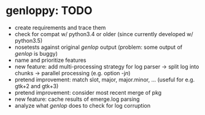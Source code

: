 # genloppy: TODO #

*   create requirements and trace them
*   check for compat w/ python3.4 or older (since currently developed w/ python3.5)
*   nosetests against original *genlop* output (problem: some output of *genlop* is buggy)
*   name and prioritize features
*   new feature: add multi-processing strategy for log parser -> split log into chunks -> parallel processing (e.g. option -j*n*)
*   pretend improvement: match slot, major, major.minor, ... (useful for e.g. gtk+2 and gtk+3)
*   pretend improvement: consider most recent merge of pkg
*   new feature: cache results of emerge.log parsing
*   analyze what *genlop* does to check for log corruption
